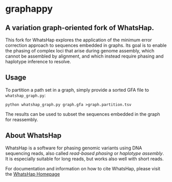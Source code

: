# graphappy

## A variation graph-oriented fork of WhatsHap.

This fork for WhatsHap explores the application of the minimum error correction approach to sequences embedded in graphs.
Its goal is to enable the phasing of complex loci that arise during genome assembly, which cannot be assembled by alignment, and which instead require phasing and haplotype inference to resolve.

## Usage

To partition a path set in a graph, simply provide a sorted GFA file to `whatshap_graph.py`:

```
python whatshap_graph.py graph.gfa >graph.partition.tsv
```

The results can be used to subset the sequences embedded in the graph for reassembly.

## About WhatsHap

WhatsHap is a software for phasing genomic variants using DNA sequencing
reads, also called *read-based phasing* or *haplotype assembly*. It is
especially suitable for long reads, but works also well with short reads.

For documentation and information on how to cite WhatsHap, please visit the [WhatsHap Homepage](https://whatshap.readthedocs.io/)
